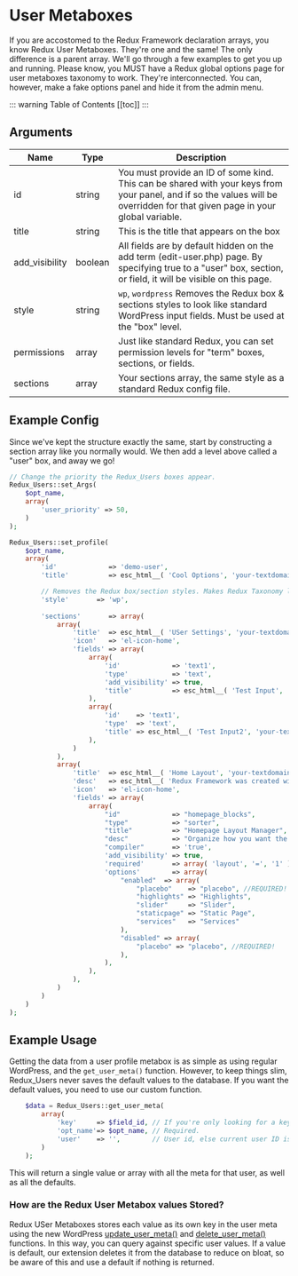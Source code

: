 # User Metaboxes <Badge text="enhancement" type="warn"/>

If you are accostomed to the Redux Framework declaration arrays, you know Redux User Metaboxes. They're one and the same! The only difference is a 
parent array. We'll go through a few examples to get you up and running. Please know, you MUST have a Redux global options page for user metaboxes 
taxonomy to work. They're interconnected. You can, however, make a fake options panel and hide it from the admin menu. 

::: warning Table of Contents
[[toc]]
:::

## Arguments

|Name|Type| Description                                                                                                                                                                  |
|--- |--- |------------------------------------------------------------------------------------------------------------------------------------------------------------------------------|
|id|string| You must provide an ID of some kind. This can be shared with your keys from your panel, and if so the values will be overridden for that given page in your global variable. |
|title|string| This is the title that appears on the box                                                                                                                                    |
|add_visibility|boolean| All fields are by default hidden on the add term (edit-user.php) page. By specifying true to a "user" box, section, or field, it will be visible on this page.               |
|style|string| `wp`, `wordpress` Removes the Redux box & sections styles to look like standard WordPress input fields. Must be used at the "box" level.                                     |
|permissions|array| Just like standard Redux, you can set permission levels for "term" boxes, sections, or fields.                                                                               |
|sections|array| Your sections array, the same style as a standard Redux config file.                                                                                                         |

## Example Config
Since we've kept the structure exactly the same, start by constructing a section array like you normally would. We then 
add a level above called a "user" box, and away we go!

```php
// Change the priority the Redux_Users boxes appear.
Redux_Users::set_Args(
	$opt_name,
	array(
		'user_priority' => 50,
	)
);

Redux_Users::set_profile( 
    $opt_name, 
    array(
        'id'             => 'demo-user',
        'title'          => esc_html__( 'Cool Options', 'your-textdomain-here' ),

        // Removes the Redux box/section styles. Makes Redux Taxonomy look like standard WP fields.
        'style'       => 'wp',
        
        'sections'       => array(
            array(
                'title'  => esc_html__( 'USer Settings', 'your-textdomain-here' ),
                'icon'   => 'el-icon-home',
                'fields' => array(
                    array(
                        'id'             => 'text1',
                        'type'           => 'text',
                        'add_visibility' => true,
                        'title'          => esc_html__( 'Test Input', 'your-textdomain-here' ),
                    ),
                    array(
                        'id'    => 'text1',
                        'type'  => 'text',
                        'title' => esc_html__( 'Test Input2', 'your-textdomain-here' ),
                    ),
                )
            ),
            array(
                'title'  => esc_html__( 'Home Layout', 'your-textdomain-here' ),
                'desc'   => esc_html__( 'Redux Framework was created with the developer in mind. It allows for any theme developer to have an advanced theme panel with most of the features a developer would need. For more information check out the GitHub repo at: <a href="https://github.com/ReduxFramework/Redux-Framework">https://github.com/ReduxFramework/Redux-Framework</a>', 'your-textdomain-here' ),
                'icon'   => 'el-icon-home',
                'fields' => array(
                    array(
                        "id"             => "homepage_blocks",
                        "type"           => "sorter",
                        "title"          => "Homepage Layout Manager",
                        "desc"           => "Organize how you want the layout to appear on the homepage",
                        "compiler"       => 'true',
                        'add_visibility' => true,
                        'required'       => array( 'layout', '=', '1' ),
                        'options'        => array(
                            "enabled"  => array(
                                "placebo"    => "placebo", //REQUIRED!
                                "highlights" => "Highlights",
                                "slider"     => "Slider",
                                "staticpage" => "Static Page",
                                "services"   => "Services"
                            ),
                            "disabled" => array(
                                "placebo" => "placebo", //REQUIRED!
                            ),
                        ),
                    ),
                ),
            )
        )
    )
);
```

## Example Usage
Getting the data from a user profile metabox is as simple as using regular WordPress, and the `get_user_meta()` function. 
However, to keep things slim, Redux_Users never saves the default values to the database. If you want the default values, you 
need to use our custom function.

```php
    $data = Redux_Users::get_user_meta( 
        array( 
            'key'     => $field_id, // If you're only looking for a key within the meta, otherwise all values will be returned.
            'opt_name'=> $opt_name, // Required.
            'user'    => '',        // User id, else current user ID is returned.
        ) 
    );
```

This will return a single value or array with all the meta for that user, as well as all the defaults. 

### How are the Redux User Metabox values Stored?
Redux USer Metaboxes stores each value as its own key in the user meta using the new WordPress [update_user_meta()](https://developer.wordpress.org/reference/functions/update_user_meta/) 
and [delete_user_meta()](https://developer.wordpress.org/reference/functions/delete_user_meta/) functions. 
In this way, you can query against specific user values. If a value is default, our extension deletes it from the 
database to reduce on bloat, so be aware of this and use a default if nothing is returned.